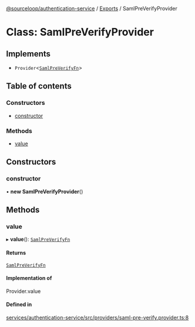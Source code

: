 [@sourceloop/authentication-service](../README.md) / [Exports](../modules.md) / SamlPreVerifyProvider

# Class: SamlPreVerifyProvider

## Implements

- `Provider`<[`SamlPreVerifyFn`](../modules.md#samlpreverifyfn)\>

## Table of contents

### Constructors

- [constructor](SamlPreVerifyProvider.md#constructor)

### Methods

- [value](SamlPreVerifyProvider.md#value)

## Constructors

### constructor

• **new SamlPreVerifyProvider**()

## Methods

### value

▸ **value**(): [`SamlPreVerifyFn`](../modules.md#samlpreverifyfn)

#### Returns

[`SamlPreVerifyFn`](../modules.md#samlpreverifyfn)

#### Implementation of

Provider.value

#### Defined in

[services/authentication-service/src/providers/saml-pre-verify.provider.ts:8](https://github.com/sourcefuse/loopback4-microservice-catalog/blob/d35fdb3f0/services/authentication-service/src/providers/saml-pre-verify.provider.ts#L8)
